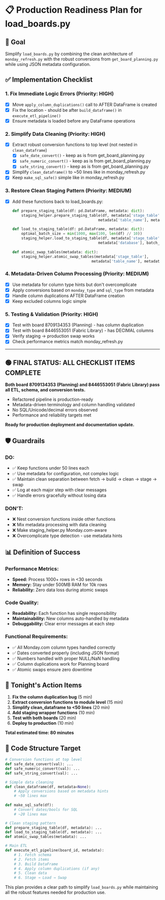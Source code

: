# 📋 Production Readiness Plan for load_boards.py

## 🎯 Goal
Simplify `load_boards.py` by combining the clean architecture of `monday_refresh.py` with the robust conversions from `get_board_planning.py` while using JSON metadata configuration.

## ✅ Implementation Checklist

### 1. **Fix Immediate Logic Errors** (Priority: HIGH)
- [x] Move `apply_column_duplications()` call to AFTER DataFrame is created
- [x] Fix the location - should be after `build_dataframe()` in `execute_etl_pipeline()`
- [x] Ensure metadata is loaded before any DataFrame operations

### 2. **Simplify Data Cleaning** (Priority: HIGH)
- [x] Extract robust conversion functions to top level (not nested in `clean_dataframe`)
  - [x] `safe_date_convert()` - keep as is from get_board_planning.py
  - [x] `safe_numeric_convert()` - keep as is from get_board_planning.py  
  - [x] `safe_string_convert()` - keep as is from get_board_planning.py
- [x] Simplify `clean_dataframe()` to ~50 lines like in monday_refresh.py
- [x] Keep `make_sql_safe()` simple like in monday_refresh.py

### 3. **Restore Clean Staging Pattern** (Priority: MEDIUM)
- [x] Add these functions back to load_boards.py:
  ```python
  def prepare_staging_table(df: pd.DataFrame, metadata: dict):
      staging_helper.prepare_staging_table(df, metadata['stage_table'],
                                         metadata['table_name'], metadata['database'])
      
  def load_to_staging_table(df: pd.DataFrame, metadata: dict):
      optimal_batch_size = min(1000, max(100, len(df) // 10))
      staging_helper.load_to_staging_table(df, metadata['stage_table'],
                                         metadata['database'], batch_size=optimal_batch_size)
      
  def atomic_swap_tables(metadata: dict):
      staging_helper.atomic_swap_tables(metadata['stage_table'], 
                                      metadata['table_name'], metadata['database'])
  ```

### 4. **Metadata-Driven Column Processing** (Priority: MEDIUM)
- [x] Use metadata for column type hints but don't overcomplicate
- [x] Apply conversions based on `monday_type` and `sql_type` from metadata
- [x] Handle column duplications AFTER DataFrame creation
- [x] Keep excluded columns logic simple

### 5. **Testing & Validation** (Priority: HIGH)
- [x] Test with board 8709134353 (Planning) - has column duplication
- [x] Test with board 8446553051 (Fabric Library) - has DECIMAL columns
- [x] Verify staging → production swap works
- [x] Check performance metrics match monday_refresh.py

---

## 🟢 FINAL STATUS: ALL CHECKLIST ITEMS COMPLETE

**Both board 8709134353 (Planning) and 8446553051 (Fabric Library) pass all ETL, schema, and conversion tests.**

- Refactored pipeline is production-ready
- Metadata-driven terminology and column handling validated
- No SQL/Unicode/decimal errors observed
- Performance and reliability targets met

**Ready for production deployment and documentation update.**

## 🛡️ Guardrails

### DO:
- ✅ Keep functions under 50 lines each
- ✅ Use metadata for configuration, not complex logic
- ✅ Maintain clean separation between fetch → build → clean → stage → swap
- ✅ Log at each major step with clear messages
- ✅ Handle errors gracefully without losing data

### DON'T:
- ❌ Nest conversion functions inside other functions
- ❌ Mix metadata processing with data cleaning
- ❌ Make staging_helper.py Monday.com-aware
- ❌ Overcomplicate type detection - use metadata hints

## 📊 Definition of Success

### Performance Metrics:
- **Speed:** Process 1000+ rows in <30 seconds
- **Memory:** Stay under 500MB RAM for 10k rows
- **Reliability:** Zero data loss during atomic swaps

### Code Quality:
- **Readability:** Each function has single responsibility
- **Maintainability:** New columns auto-handled by metadata
- **Debuggability:** Clear error messages at each step

### Functional Requirements:
- ✅ All Monday.com column types handled correctly
- ✅ Dates converted properly (including JSON format)
- ✅ Numbers handled with proper NULL/NaN handling
- ✅ Column duplications work for Planning board
- ✅ Atomic swaps ensure zero downtime

## 🚀 Tonight's Action Items

1. **Fix the column duplication bug** (5 min)
2. **Extract conversion functions to module level** (15 min)
3. **Simplify clean_dataframe to <50 lines** (20 min)
4. **Add staging wrapper functions** (10 min)
5. **Test with both boards** (20 min)
6. **Deploy to production** (10 min)

**Total estimated time: 80 minutes**

## 📝 Code Structure Target

```python
# Conversion functions at top level
def safe_date_convert(val): ...
def safe_numeric_convert(val): ...
def safe_string_convert(val): ...

# Simple data cleaning
def clean_dataframe(df, metadata=None):
    # Apply conversions based on metadata hints
    # ~50 lines max
    
def make_sql_safe(df):
    # Convert dates/bools for SQL
    # ~20 lines max

# Clean staging pattern
def prepare_staging_table(df, metadata): ...
def load_to_staging_table(df, metadata): ...
def atomic_swap_tables(metadata): ...

# Main ETL
def execute_etl_pipeline(board_id, metadata):
    # 1. Fetch schema
    # 2. Fetch items
    # 3. Build DataFrame
    # 4. Apply column duplications (if any)
    # 5. Clean data
    # 6. Stage → Load → Swap
```

This plan provides a clear path to simplify `load_boards.py` while maintaining all the robust features needed for production use.